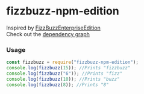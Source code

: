 # fizzbuzz-npm-edition
Inspired by [FizzBuzzEnterpriseEdition](https://github.com/EnterpriseQualityCoding/FizzBuzzEnterpriseEdition)  
Check out the [dependency graph](http://npm.broofa.com/?q=fizzbuzz-npm-edition)

### Usage
```javascript
const fizzbuzz = require("fizzbuzz-npm-edition");
console.log(fizzbuzz(15)); //Prints "fizzbuzz"
console.log(fizzbuzz("6")); //Prints "fizz"
console.log(fizzbuzz(10)); //Prints "buzz"
console.log(fizzbuzz(8)); //Prints "8"

```
